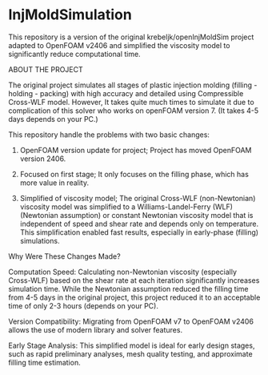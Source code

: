 # InjMoldSimulation
This repository is a version of the original krebeljk/openInjMoldSim project adapted to OpenFOAM v2406 and simplified the viscosity model to significantly reduce computational time.

ABOUT THE PROJECT

The original project simulates all stages of plastic injection molding (filling - holding - packing) with high accuracy and detailed using Compressible Cross-WLF model. However, It takes quite much times to simulate it due to complication of this solver who works on openFOAM version 7. (It takes 4-5 days depends on your PC.)

This repository handle the problems with two basic changes:

1. OpenFOAM version update for project;
Project has moved OpenFOAM version 2406.

2. Focused on first stage;
It only focuses on the filling phase, which has more value in reality.
 
3. Simplified of viscosity model;
The original Cross-WLF (non-Newtonian) viscosity model was simplified to a Williams-Landel-Ferry (WLF) (Newtonian assumption) or constant Newtonian viscosity model that is independent of speed and shear rate and depends only on temperature. This simplification enabled fast results, especially in early-phase (filling) simulations.

Why Were These Changes Made?

Computation Speed: Calculating non-Newtonian viscosity (especially Cross-WLF) based on the shear rate at each iteration significantly increases simulation time. While the Newtonian assumption reduced the filling time from 4-5 days in the original project, this project reduced it to an acceptable time of only 2-3 hours (depends on your PC).

Version Compatibility: Migrating from OpenFOAM v7 to OpenFOAM v2406 allows the use of modern library and solver features.

Early Stage Analysis: This simplified model is ideal for early design stages, such as rapid preliminary analyses, mesh quality testing, and approximate filling time estimation.


